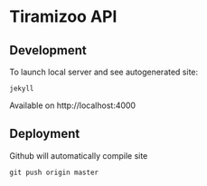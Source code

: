 # Tiramizoo API

## Development

To launch local server and see autogenerated site:

```
jekyll
```

Available on http://localhost:4000

## Deployment

Github will automatically compile site

```
git push origin master
```
